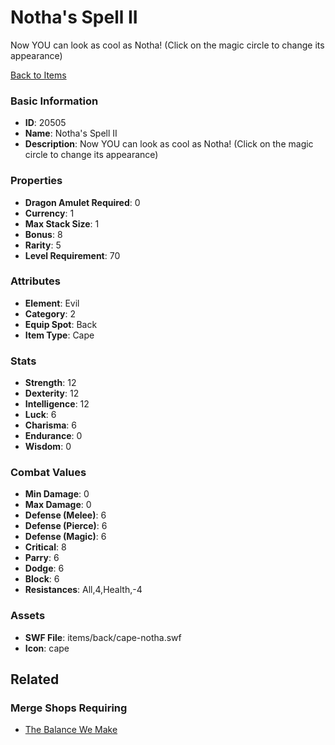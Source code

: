 # Notha's Spell II

Now YOU can look as cool as Notha! (Click on the magic circle to change its appearance)

[Back to Items](../items.md)

### Basic Information

- **ID**: 20505
- **Name**: Notha&#039;s Spell II
- **Description**: Now YOU can look as cool as Notha! (Click on the magic circle to change its appearance)

### Properties

- **Dragon Amulet Required**: 0
- **Currency**: 1
- **Max Stack Size**: 1
- **Bonus**: 8
- **Rarity**: 5
- **Level Requirement**: 70

### Attributes

- **Element**: Evil
- **Category**: 2
- **Equip Spot**: Back
- **Item Type**: Cape

### Stats

- **Strength**: 12
- **Dexterity**: 12
- **Intelligence**: 12
- **Luck**: 6
- **Charisma**: 6
- **Endurance**: 0
- **Wisdom**: 0

### Combat Values

- **Min Damage**: 0
- **Max Damage**: 0
- **Defense (Melee)**: 6
- **Defense (Pierce)**: 6
- **Defense (Magic)**: 6
- **Critical**: 8
- **Parry**: 6
- **Dodge**: 6
- **Block**: 6
- **Resistances**: All,4,Health,-4

### Assets

- **SWF File**: items/back/cape-notha.swf
- **Icon**: cape

## Related

### Merge Shops Requiring

- [The Balance We Make](../merge-shops/358-the-balance-we-make.md)

